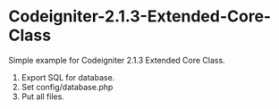 Codeigniter-2.1.3-Extended-Core-Class
===============================

Simple example for Codeigniter 2.1.3 Extended Core Class.

1. Export SQL for database.
2. Set config/database.php
3. Put all files.